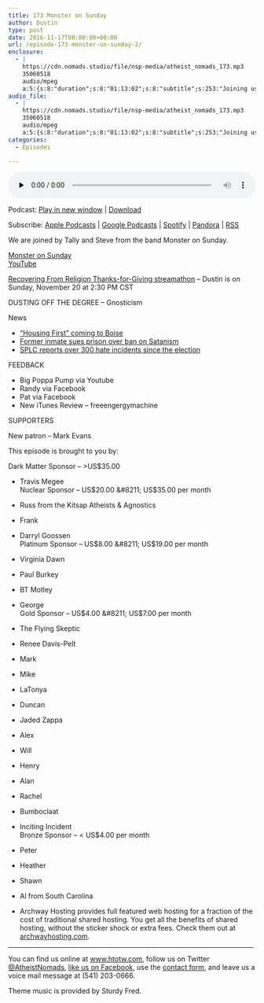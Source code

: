```yaml
---
title: 173 Monster on Sunday
author: Dustin
type: post
date: 2016-11-17T08:00:00+00:00
url: /﻿episode-173-monster-on-sunday-2/
enclosure:
  - |
    https://cdn.nomads.studio/file/nsp-media/atheist_nomads_173.mp3
    35060518
    audio/mpeg
    a:5:{s:8:"duration";s:8:"01:13:02";s:8:"subtitle";s:253:"Joining us are Tally and Steve from the band Monster on Sunday.    - Dustin is on Sunday, November 20 at 2:30 PM CST DUSTING OFF THE DEGREE - Gnosticism News *  *  *  FEEDBACK * Big Poppa Pump via Youtube * Randy via Facebook * Pat via Facebook * New...";s:8:"explicit";s:1:"1";s:13:"episode_title";s:17:"Monster on Sunday";s:10:"episode_no";s:3:"173";}
audio_file:
  - |
    https://cdn.nomads.studio/file/nsp-media/atheist_nomads_173.mp3
    35060518
    audio/mpeg
    a:5:{s:8:"duration";s:8:"01:13:02";s:8:"subtitle";s:253:"Joining us are Tally and Steve from the band Monster on Sunday.    - Dustin is on Sunday, November 20 at 2:30 PM CST DUSTING OFF THE DEGREE - Gnosticism News *  *  *  FEEDBACK * Big Poppa Pump via Youtube * Randy via Facebook * Pat via Facebook * New...";s:8:"explicit";s:1:"1";s:13:"episode_title";s:17:"Monster on Sunday";s:10:"episode_no";s:3:"173";}
categories:
  - Episodes

---
```

<div itemscope itemtype="http://schema.org/AudioObject">
  <meta itemprop="name" content="173 Monster on Sunday" />
  
  <meta itemprop="uploadDate" content="2016-11-17T01:00:00-07:00" />
  
  <meta itemprop="encodingFormat" content="audio/mpeg" />
  
  <meta itemprop="duration" content="PT1H13M02S" />
  
  <meta itemprop="description" content="Joining us are Tally and Steve from the band Monster on Sunday.    - Dustin is on Sunday, November 20 at 2:30 PM CST DUSTING OFF THE DEGREE - Gnosticism News *  *  *  FEEDBACK * Big Poppa Pump via Youtube * Randy via Facebook * Pat via Facebook * New..." />
  
  <meta itemprop="contentUrl" content="https://dts.podtrac.com/redirect.mp3/cdn.nomads.studio/file/nsp-media/atheist_nomads_173.mp3" />
  
  <meta itemprop="contentSize" content="33.4" />
  </p> 
  
  <div class="powerpress_player" id="powerpress_player_8435">
    <audio class="wp-audio-shortcode" id="audio-5055-179" preload="none" style="width: 100%;" controls="controls"><source type="audio/mpeg" src="https://dts.podtrac.com/redirect.mp3/cdn.nomads.studio/file/nsp-media/atheist_nomads_173.mp3?_=179" /><a href="https://dts.podtrac.com/redirect.mp3/cdn.nomads.studio/file/nsp-media/atheist_nomads_173.mp3">https://dts.podtrac.com/redirect.mp3/cdn.nomads.studio/file/nsp-media/atheist_nomads_173.mp3</a></audio>
  </div>
</div>

<p class="powerpress_links powerpress_links_mp3">
  Podcast: <a href="https://dts.podtrac.com/redirect.mp3/cdn.nomads.studio/file/nsp-media/atheist_nomads_173.mp3" class="powerpress_link_pinw" target="_blank" title="Play in new window" onclick="return powerpress_pinw('https://htotw.com/?powerpress_pinw=5055-podcast');" rel="nofollow">Play in new window</a> | <a href="https://dts.podtrac.com/redirect.mp3/cdn.nomads.studio/file/nsp-media/atheist_nomads_173.mp3" class="powerpress_link_d" title="Download" rel="nofollow" download="atheist_nomads_173.mp3">Download</a>
</p>

<p class="powerpress_links powerpress_subscribe_links">
  Subscribe: <a href="https://podcasts.apple.com/us/podcast/humanists-take-on-the-world/id530050098?mt=2&ls=1" class="powerpress_link_subscribe powerpress_link_subscribe_itunes" target="_blank" title="Subscribe on Apple Podcasts" rel="nofollow">Apple Podcasts</a> | <a href="https://www.google.com/podcasts?feed=aHR0cDovL2F0aGVpc3Rub21hZHMubGlic3luLmNvbS9yc3M%3D" class="powerpress_link_subscribe powerpress_link_subscribe_googleplay" target="_blank" title="Subscribe on Google Podcasts" rel="nofollow">Google Podcasts</a> | <a href="https://open.spotify.com/show/3LzK2xZGike6Tc1GEMtMbr?si=LieN9SNuTpq96smuaUsH8A" class="powerpress_link_subscribe powerpress_link_subscribe_spotify" target="_blank" title="Subscribe on Spotify" rel="nofollow">Spotify</a> | <a href="https://www.pandora.com/podcast/atheist-nomads/PC:10122?corr=62071012&part=ug" class="powerpress_link_subscribe powerpress_link_subscribe_pandora" target="_blank" title="Subscribe on Pandora" rel="nofollow">Pandora</a> | <a href="https://htotw.com/feed/podcast/" class="powerpress_link_subscribe powerpress_link_subscribe_rss" target="_blank" title="Subscribe via RSS" rel="nofollow">RSS</a>
</p>

We are joined by Tally and Steve from the band Monster on Sunday.

<a href="http://monsteronsunday.com/" target="_blank" rel="noopener">Monster on Sunday</a>  
<a href="https://www.youtube.com/user/monsteronsundayband/videos" target="_blank" rel="noopener">YouTube</a>

<a href="https://www.facebook.com/events/1016526028469988/?active_tab=about" target="_blank" rel="noopener">Recovering From Religion Thanks-for-Giving streamathon</a> &#8211; Dustin is on Sunday, November 20 at 2:30 PM CST

DUSTING OFF THE DEGREE &#8211; Gnosticism

News  
* <a href="http://www.boiseweekly.com/boise/boise-housing-first-project-closer-to-reality-with-funds-for-construction-services/Content?oid=3930343" target="_blank" rel="noopener">“Housing First” coming to Boise</a>  
* <a href="https://www.abqjournal.com/888278/exinmate-sues-prison-over-ban-on-satanism.html" target="_blank" rel="noopener">Former inmate sues prison over ban on Satanism</a>  
* <a href="https://thinkprogress.org/300-hate-incidents-since-election-day-bf9fd91edbd6#.aure363t3" target="_blank" rel="noopener">SPLC reports over 300 hate incidents since the election</a>

FEEDBACK  
* Big Poppa Pump via Youtube  
* Randy via Facebook  
* Pat via Facebook  
* New iTunes Review &#8211; freeengergymachine

SUPPORTERS

New patron &#8211; Mark Evans

This episode is brought to you by:

Dark Matter Sponsor &#8211; >US$35.00  
* Travis Megee  
Nuclear Sponsor &#8211; US$20.00 &#8211; US$35.00 per month  
* Russ from the Kitsap Atheists & Agnostics  
* Frank  
* Darryl Goossen  
Platinum Sponsor &#8211; US$8.00 &#8211; US$19.00 per month  
* Virginia Dawn  
* Paul Burkey  
* BT Motley  
* George  
Gold Sponsor &#8211; US$4.00 &#8211; US$7.00 per month  
* The Flying Skeptic  
* Renee Davis-Pelt  
* Mark  
* Mike  
* LaTonya  
* Duncan  
* Jaded Zappa  
* Alex  
* Will  
* Henry  
* Alan  
* Rachel  
* Bumboclaat  
* Inciting Incident  
Bronze Sponsor &#8211; < US$4.00 per month  
* Peter  
* Heather  
* Shawn  
* Al from South Carolina

* Archway Hosting provides full featured web hosting for a fraction of the cost of traditional shared hosting. You get all the benefits of shared hosting, without the sticker shock or extra fees. Check them out at <a href="http://archwayhosting.com/" target="_blank" rel="noopener">archwayhosting.com</a>.

<hr width="500" />

You can find us online at <a href="https://www.htotw.com/" target="_blank" rel="noopener">www.htotw.com</a>, follow us on Twitter <a href="https://twitter.com/AtheistNomads" target="_blank" rel="noopener">@AtheistNomads</a>, <a href="https://htotw.com/facebook" target="_blank" rel="noopener">like us on Facebook</a>, use the [contact form](https://htotw.com/contact), and leave us a voice mail message at (541) 203-0666.

Theme music is provided by Sturdy Fred.